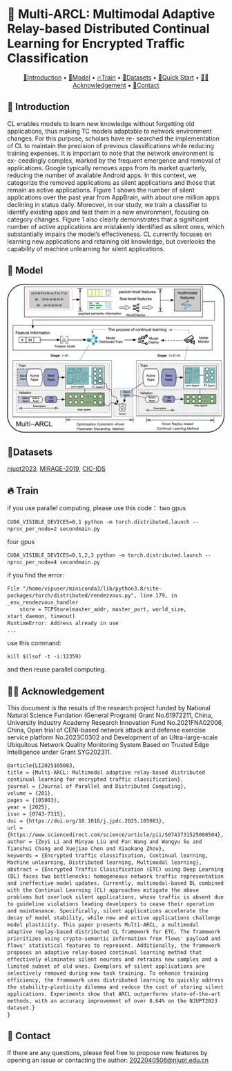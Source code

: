 # 🦜 Multi-ARCL: Multimodal Adaptive Relay-based Distributed Continual Learning for Encrypted Traffic Classification 

<p align="center">
  <a href="#-introduction">🎉Introduction</a> •
  <a href="#-model">🦜Model</a> •
  <a href="#-train">🔥Train</a> •
  <a href="#-datasets">🌟Datasets</a> •
  <a href="#-quick-start">📍Quick Start</a> •
  <a href="#-acknowledgement">👨‍🏫Acknowledgement</a> •  
  <a href="#-contact">🤗Contact</a>
</p>


## 🎉 Introduction
CL enables models to learn new knowledge without forgetting old applications, thus making TC models adaptable to network environment changes. For this purpose, scholars have re- searched the implementation of CL to maintain the precision of previous classifications while reducing training expenses. It is important to note that the network environment is ex- ceedingly complex, marked by the frequent emergence and removal of applications. Google typically removes apps from its market quarterly, reducing the number of available Android apps. In this context, we categorize the removed applications as silent applications and those that remain as active applications. Figure 1 shows the number of silent applications over the past year from AppBrain, with about one million apps declining in status daily. Moreover, in our study, we train a classifier to identify existing apps and test them in a new environment, focusing on category changes. Figure 1 also clearly demonstrates that a significant number of active applications are mistakenly identified as silent ones, which substantially impairs the model’s effectiveness. CL currently focuses on learning new applications and retaining old knowledge, but overlooks the capability of machine unlearning for silent applications. 

## 🦜 Model
<div align="center">
  <img src="./images/workflow.png" width="800px" />
</div>

## 🌟Datasets
[njupt2023](https://github.com/NJUPTSecurityAI/total-papers-summary/blob/main/njupt2023.csv),
[MIRAGE-2019](https://traffic.comics.unina.it/mirage/mirage-2019.html),
[CIC-IDS](https://www.unb.ca/cic/datasets/vpn.html)

## 🔥 Train

if you use parallel computing, please use this code：
two gpus
```
CUDA_VISIBLE_DEVICES=0,1 python -m torch.distributed.launch --nproc_per_node=2 secondmain.py
```
four gpus
```
CUDA_VISIBLE_DEVICES=0,1,2,3 python -m torch.distributed.launch --nproc_per_node=4 secondmain.py
```
if you find the error: 
```
File "/home/vipuser/miniconda3/lib/python3.8/site-packages/torch/distributed/rendezvous.py", line 179, in _env_rendezvous_handler
    store = TCPStore(master_addr, master_port, world_size, start_daemon, timeout)
RuntimeError: Address already in use
...
```
use this command:
```
kill $(lsof -t -i:12359)
```
and then reuse parallel computing.


## 👨‍🏫 Acknowledgement
This document is the results of the research project funded by National Natural Science Fundation (General Program) Grant No.61972211, China, University Industry Academy Research Innovation Fund No.2021FNA02006, China, Open trial of CENI-based network attack and defense exercise service platform No.2023C0302 and Development of an Ultra-large-scale Ubiquitous Network Quality Monitoring System Based on Trusted Edge Intelligence under Grant SYG202311.

```
@article{LI2025105083,
title = {Multi-ARCL: Multimodal adaptive relay-based distributed continual learning for encrypted traffic classification},
journal = {Journal of Parallel and Distributed Computing},
volume = {201},
pages = {105083},
year = {2025},
issn = {0743-7315},
doi = {https://doi.org/10.1016/j.jpdc.2025.105083},
url = {https://www.sciencedirect.com/science/article/pii/S0743731525000504},
author = {Zeyi Li and Minyao Liu and Pan Wang and Wangyu Su and Tianshui Chang and Xuejiao Chen and Xiaokang Zhou},
keywords = {Encrypted traffic classification, Continual learning, Machine unlearning, Distributed learning, Multimodal learning},
abstract = {Encrypted Traffic Classification (ETC) using Deep Learning (DL) faces two bottlenecks: homogeneous network traffic representation and ineffective model updates. Currently, multimodal-based DL combined with the Continual Learning (CL) approaches mitigate the above problems but overlook silent applications, whose traffic is absent due to guideline violations leading developers to cease their operation and maintenance. Specifically, silent applications accelerate the decay of model stability, while new and active applications challenge model plasticity. This paper presents Multi-ARCL, a multimodal adaptive replay-based distributed CL framework for ETC. The framework prioritizes using crypto-semantic information from flows' payload and flows' statistical features to represent. Additionally, the framework proposes an adaptive relay-based continual learning method that effectively eliminates silent neurons and retrains new samples and a limited subset of old ones. Exemplars of silent applications are selectively removed during new task training. To enhance training efficiency, the framework uses distributed learning to quickly address the stability-plasticity dilemma and reduce the cost of storing silent applications. Experiments show that ARCL outperforms state-of-the-art methods, with an accuracy improvement of over 8.64% on the NJUPT2023 dataset.}
}
```


## 🤗 Contact

If there are any questions, please feel free to propose new features by opening an issue or contacting the author: 2022040506@njupt.edu.cn
